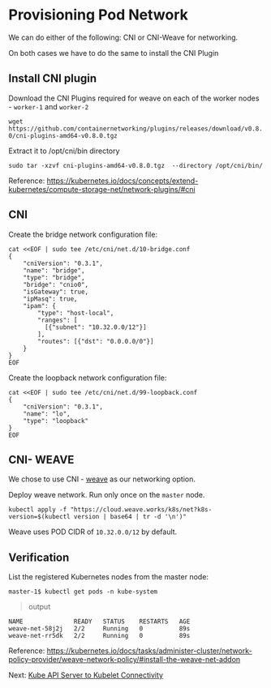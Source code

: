 # Provisioning Pod Network

We can do either of the following: CNI or CNI-Weave for networking.

On both cases we have to do the same to install the CNI Plugin

## Install CNI plugin

Download the CNI Plugins required for weave on each of the worker nodes - `worker-1` and `worker-2`

`wget https://github.com/containernetworking/plugins/releases/download/v0.8.0/cni-plugins-amd64-v0.8.0.tgz`

Extract it to /opt/cni/bin directory

`sudo tar -xzvf cni-plugins-amd64-v0.8.0.tgz  --directory /opt/cni/bin/`

Reference: https://kubernetes.io/docs/concepts/extend-kubernetes/compute-storage-net/network-plugins/#cni

## CNI 

Create the bridge network configuration file:

```
cat <<EOF | sudo tee /etc/cni/net.d/10-bridge.conf
{
    "cniVersion": "0.3.1",
    "name": "bridge",
    "type": "bridge",
    "bridge": "cnio0",
    "isGateway": true,
    "ipMasq": true,
    "ipam": {
        "type": "host-local",
        "ranges": [
          [{"subnet": "10.32.0.0/12"}]
        ],
        "routes": [{"dst": "0.0.0.0/0"}]
    }
}
EOF
```

Create the loopback network configuration file:

```
cat <<EOF | sudo tee /etc/cni/net.d/99-loopback.conf
{
    "cniVersion": "0.3.1",
    "name": "lo",
    "type": "loopback"
}
EOF
```

## CNI- WEAVE

We chose to use CNI - [weave](https://www.weave.works/docs/net/latest/kubernetes/kube-addon/) as our networking option.


Deploy weave network. Run only once on the `master` node.


`kubectl apply -f "https://cloud.weave.works/k8s/net?k8s-version=$(kubectl version | base64 | tr -d '\n')"`

Weave uses POD CIDR of `10.32.0.0/12` by default.

## Verification

List the registered Kubernetes nodes from the master node:

```
master-1$ kubectl get pods -n kube-system
```

> output

```
NAME              READY   STATUS    RESTARTS   AGE
weave-net-58j2j   2/2     Running   0          89s
weave-net-rr5dk   2/2     Running   0          89s
```

Reference: https://kubernetes.io/docs/tasks/administer-cluster/network-policy-provider/weave-network-policy/#install-the-weave-net-addon

Next: [Kube API Server to Kubelet Connectivity](13-kube-apiserver-to-kubelet.md)
